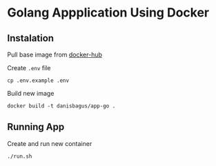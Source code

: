 # Golang Appplication Using Docker

## Instalation

Pull base image from [docker-hub](https://hub.docker.com/repository/docker/danisbagus/base-go)

Create `.env` file

```
cp .env.example .env
```

Build new image

```
docker build -t danisbagus/app-go .
```

## Running App

Create and run new container

```
./run.sh
```

